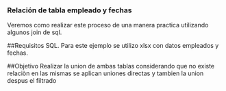 ### Relación de tabla empleado y fechas
Veremos como realizar este proceso de una manera practica utilizando algunos join de sql.

##Requisitos
SQL.
Para este ejemplo se utilizo xlsx con datos empleados y fechas.

##Objetivo
Realizar la union de ambas tablas considerando que no existe relaciòn en las mismas
se aplican uniones directas y tambien la union despus el filtrado
